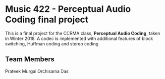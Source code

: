 # Music 422 - Perceptual Audio Coding final project

This is a final project for the CCRMA class, **Perceptual Audio Coding**, taken in Winter 2018.
A codec is implemented with additional features of block switching, Huffman coding and stereo coding.

## Team Members
Prateek Murgai
Orchisama Das
